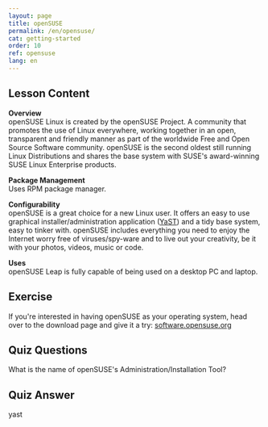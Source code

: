 ```yaml
---
layout: page
title: openSUSE
permalink: /en/opensuse/
cat: getting-started
order: 10
ref: opensuse
lang: en
---
```

## Lesson Content

**Overview**  
openSUSE Linux is created by the openSUSE Project. A community that promotes the use of Linux everywhere, working together in an open, transparent and friendly manner as part of the worldwide Free and Open Source Software community. openSUSE is the second oldest still running Linux Distributions and shares the base system with SUSE's award-winning SUSE Linux Enterprise products.

**Package Management**  
Uses RPM package manager.

**Configurability**  
openSUSE is a great choice for a new Linux user. It offers an easy to use graphical installer/administration application ([YaST](http://yast.github.io/)) and a tidy base system, easy to tinker with. openSUSE includes everything you need to enjoy the Internet worry free of viruses/spy-ware and to live out your creativity, be it with your photos, videos, music or code.

**Uses**  
openSUSE Leap is fully capable of being used on a desktop PC and laptop.

## Exercise

If you're interested in having openSUSE as your operating system, head over to the download page and give it a try: [software.opensuse.org](https://software.opensuse.org/)

## Quiz Questions

What is the name of openSUSE's Administration/Installation Tool?  
  
  
  
  
  
  
  
  
  
  
  
  
  
  
  
  
  
  
  
  
  
  
  
  
  
  


## Quiz Answer

yast